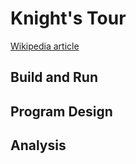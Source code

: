 # Knight's Tour

[Wikipedia article](https://en.wikipedia.org/wiki/Knight%27s_tour)

## Build and Run

## Program Design

## Analysis
